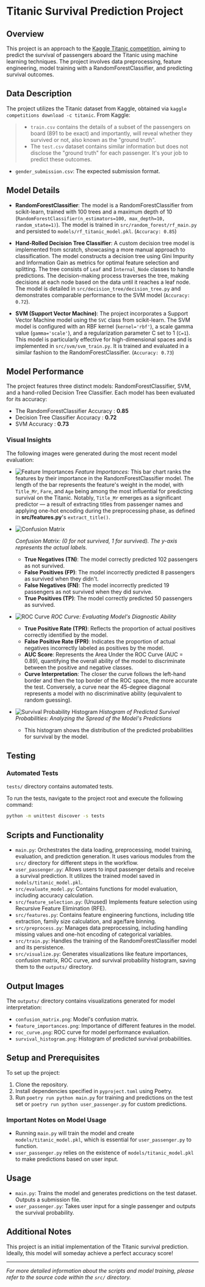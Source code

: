 # Titanic Survival Prediction Project

## Overview
This project is an approach to the [Kaggle Titanic competition](https://www.kaggle.com/c/titanic), aiming to predict the survival of passengers aboard the Titanic using machine learning techniques. The project involves data preprocessing, feature engineering, model training with a RandomForestClassifier, and predicting survival outcomes.

## Data Description
The project utilizes the Titanic dataset from Kaggle, obtained via `kaggle competitions download -c titanic`. From Kaggle:
> - `train.csv` contains the details of a subset of the passengers on board (891 to be exact) and importantly, will reveal whether they survived or not, also known as the "ground truth".
> - The `test.csv` dataset contains similar information but does not disclose the "ground truth" for each passenger. It's your job to predict these outcomes.
- `gender_submission.csv`: The expected submission format.


## Model Details
- **RandomForestClassifier**:
The model is a RandomForestClassifier from scikit-learn, trained with 100 trees and a maximum depth of 10 (`RandomForestClassifier(n_estimators=100, max_depth=10, random_state=1)`). The model is trained in `src/random_forest/rf_main.py` and persisted to `models/rf_titanic_model.pkl`. (`Accuracy: 0.85`)

- **Hand-Rolled Decision Tree Classifier**: A custom decision tree model is implemented from scratch, showcasing a more manual approach to classification. The model constructs a decision tree using Gini Impurity and Information Gain as metrics for optimal feature selection and splitting. The tree consists of `Leaf` and `Internal_Node` classes to handle predictions. The decision-making process traverses the tree, making decisions at each node based on the data until it reaches a leaf node. The model is detailed in `src/decision_tree/decision_tree.py` and demonstrates comparable performance to the SVM model (`Accuracy: 0.72`).

- **SVM (Support Vector Machine)**: The project incorporates a Support Vector Machine model using the `SVC` class from scikit-learn. The SVM model is configured with an RBF kernel (`kernel='rbf'`), a scale gamma value (`gamma='scale'`), and a regularization parameter C set to 1 (`C=1`). This model is particularly effective for high-dimensional spaces and is implemented in `src/svm/svm_train.py`. It is trained and evaluated in a similar fashion to the RandomForestClassifier. (`Accuracy: 0.73`)




## Model Performance
The project features three distinct models: RandomForestClassifier, SVM, and a hand-rolled Decision Tree Classifier. Each model has been evaluated for its accuracy:
- The RandomForestClassifier Accuracy : **0.85**
- Decision Tree Classifier Accuracy : **0.72**
- SVM Accuracy : **0.73**

### Visual Insights
The following images were generated during the most recent model evaluation:

- ![Feature Importances](outputs/randomforestclassifier_feature_importances.png)
    *Feature Importances:* This bar chart ranks the features by their importance in the RandomForestClassifier model. The length of the bar represents the feature's weight in the model, with `Title_Mr`, `Fare`, and `Age` being among the most influential for predicting survival on the Titanic. Notably, `Title_Mr` emerges as a significant predictor — a result of extracting titles from passenger names and applying one-hot encoding during the preprocessing phase, as defined in **src/features.py**'s `extract_title()`.


- ![Confusion Matrix](outputs/randomforestclassifier_confusion_matrix.png)

    *Confusion Matrix: (0 for not survived, 1 for survived). The y-axis represents the actual labels.*

    - **True Negatives (TN)**: The model correctly predicted 102 passengers as not survived.
    - **False Positives (FP)**: The model incorrectly predicted 8 passengers as survived when they didn't.
    - **False Negatives (FN)**: The model incorrectly predicted 19 passengers as not survived when they did survive.
    - **True Positives (TP)**: The model correctly predicted 50 passengers as survived.


- ![ROC Curve](outputs/randomforestclassifier_roc_curve.png)
    *ROC Curve: Evaluating Model's Diagnostic Ability*

    - **True Positive Rate (TPR)**: Reflects the proportion of actual positives correctly identified by the model. 
    - **False Positive Rate (FPR)**: Indicates the proportion of actual negatives incorrectly labeled as positives by the model.
    - **AUC Score**: Represents the Area Under the ROC Curve (AUC = 0.89), quantifying the overall ability of the model to discriminate between the positive and negative classes.
    - **Curve Interpretation**: The closer the curve follows the left-hand border and then the top border of the ROC space, the more accurate the test. Conversely, a curve near the 45-degree diagonal represents a model with no discriminative ability (equivalent to random guessing).


- ![Survival Probability Histogram](outputs/randomforestclassifier_survival_histogram.png)
    *Histogram of Predicted Survival Probabilities: Analyzing the Spread of the Model's Predictions*

    - This histogram shows the distribution of the predicted probabilities for survival by the model.

## Testing

### Automated Tests
`tests/` directory contains automated tests.

To run the tests, navigate to the project root and execute the following command:
```sh
python -m unittest discover -s tests
```

## Scripts and Functionality
- `main.py`: Orchestrates the data loading, preprocessing, model training, evaluation, and prediction generation. It uses various modules from the `src/` directory for different steps in the workflow.
- `user_passenger.py`: Allows users to input passenger details and receive a survival prediction. It utilizes the trained model saved in `models/titanic_model.pkl`.
- `src/evaluate_model.py`: Contains functions for model evaluation, including accuracy calculation.
- `src/feature_selection.py`: (Unused) Implements feature selection using Recursive Feature Elimination (RFE).
- `src/features.py`: Contains feature engineering functions, including title extraction, family size calculation, and age/fare binning.
- `src/preprocess.py`: Manages data preprocessing, including handling missing values and one-hot encoding of categorical variables.
- `src/train.py`: Handles the training of the RandomForestClassifier model and its persistence.
- `src/visualize.py`: Generates visualizations like feature importances, confusion matrix, ROC curve, and survival probability histogram, saving them to the `outputs/` directory.

## Output Images
The `outputs/` directory contains visualizations generated for model interpretation:
- `confusion_matrix.png`: Model's confusion matrix.
- `feature_importances.png`: Importance of different features in the model.
- `roc_curve.png`: ROC curve for model performance evaluation.
- `survival_histogram.png`: Histogram of predicted survival probabilities.

## Setup and Prerequisites
To set up the project:
1. Clone the repository.
2. Install dependencies specified in `pyproject.toml` using Poetry.
3. Run `poetry run python main.py` for training and predictions on the test set or `poetry run python user_passenger.py` for custom predictions.

### Important Notes on Model Usage
- Running `main.py` will train the model and create `models/titanic_model.pkl`, which is essential for `user_passenger.py` to function.
- `user_passenger.py` relies on the existence of `models/titanic_model.pkl` to make predictions based on user input.

## Usage
- `main.py`: Trains the model and generates predictions on the test dataset. Outputs a submission file.
- `user_passenger.py`: Takes user input for a single passenger and outputs the survival probability.

## Additional Notes
This project is an initial implementation of the Titanic survival prediction. Ideally, this model will someday achieve a perfect accuracy score!

---

*For more detailed information about the scripts and model training, please refer to the source code within the `src/` directory.*
